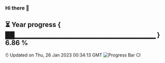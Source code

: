 ### Hi there 👋
⏳ Year progress { ██▁▁▁▁▁▁▁▁▁▁▁▁▁▁▁▁▁▁▁▁▁▁▁▁▁▁▁▁ } 6.86 %
---
⏰ Updated on Thu, 26 Jan 2023 00:34:13 GMT
![Progress Bar CI](https://github.com/Moyi321/Moyi321/workflows/Progress%20Bar%20CI/badge.svg)
